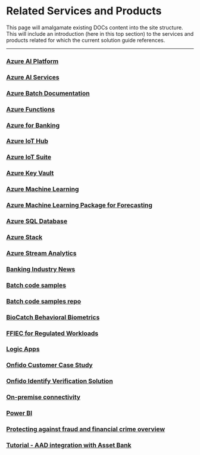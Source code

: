 # Related Services and Products

This page will amalgamate existing DOCs content into the site structure.  This will include an introduction (here in this top section) to the services and products related for which the current solution guide references.

___

### [Azure AI Platform](https://azure.microsoft.com/en-us/overview/ai-platform/#platform)

### [Azure AI Services](https://azure.microsoft.com/en-us/overview/ai-platform/#services)

### [Azure Batch Documentation](https://docs.microsoft.com/en-us/azure/batch/?toc=%2Fen-us%2Fazure%2Findustry%2Ftoc.json&bc=%2Fen-us%2Fazure%2Findustry%2Fbreadcrumb%2Ftoc.json)

### [Azure Functions](https://azure.microsoft.com/en-us/services/functions/)

### [Azure for Banking](https://azure.microsoft.com/en-us/industries/financial/banking/?WT.mc_id=mobilefraudai-usecaseguide-hbush)

### [Azure IoT Hub](https://azure.microsoft.com/en-us/services/iot-hub/)

### [Azure IoT Suite](https://azure.microsoft.com/en-us/features/iot-accelerators/)

### [Azure Key Vault](https://azure.microsoft.com/en-us/services/key-vault/)

### [Azure Machine Learning](https://azure.microsoft.com/en-us/overview/machine-learning/)

### [Azure Machine Learning Package for Forecasting](https://docs.microsoft.com/en-us/python/api/overview/azure/forecasting/?view=azure-forecasting-py)

### [Azure SQL Database](https://azure.microsoft.com/en-us/services/sql-database/?WT.mc_id=BankingFraudUseCase-DOCS-hbush)

### [Azure Stack](https://azure.microsoft.com/en-us/overview/azure-stack/?WT.mc_id=BankingFraudUseCase-DOCS-hbush)

### [Azure Stream Analytics](https://azure.microsoft.com/en-us/services/stream-analytics/)

### [Banking Industry News](https://azure.microsoft.com/en-us/blog/author/hbush/?WT.mc_id=mobilefraudai-usecaseguide-hbush)

### [Batch code samples](https://azure.microsoft.com/en-us/resources/samples/?sort=0)

### [Batch code samples repo](https://github.com/Azure-Samples/azure-batch-samples)

### [BioCatch Behavioral Biometrics](https://appsource.microsoft.com/en-us/product/web-apps/biocatch.biocatch_behavioral_biometrics?WT.mc_id=BankingFraudUseCase-DOCS-hbush)

### [FFIEC for Regulated Workloads](https://docs.microsoft.com/en-us/azure/security/blueprints/ffiec-paaswa-overview?toc=%2Fen-us%2Fazure%2Findustry%2Ftoc.json&bc=%2Fen-us%2Fazure%2Findustry%2Fbreadcrumb%2Ftoc.json)

### [Logic Apps](https://azure.microsoft.com/en-us/services/logic-apps/)

### [Onfido Customer Case Study](https://hub.onfido.com/case-studies/case-study-pockit)

### [Onfido Identify Verification Solution](https://azuremarketplace.microsoft.com/en-us/marketplace/apps/onfido-5084500.onfidoidentifycheckingsolution?tab=Overview?WT.mc_id=BankingFraudUseCase-DOCS-hbush)

### [On-premise connectivity](https://docs.microsoft.com/en-us/azure/networking/networking-overview?toc=%2Fen-us%2Fazure%2Findustry%2Ftoc.json&bc=%2Fen-us%2Fazure%2Findustry%2Fbreadcrumb%2Ftoc.json#connectivity)

### [Power BI](https://azure.microsoft.com/en-us/services/power-bi-embedded/)

### [Protecting against fraud and financial crime overview](https://azure.microsoft.com/en-us/industries/financial/banking/usecases/?WT.mc_id=mobilefraudai-usecaseguide-hbush)

### [Tutorial - AAD integration with Asset Bank](https://docs.microsoft.com/en-us/azure/active-directory/saas-apps/assetbank-tutorial?toc=%2Fen-us%2Fazure%2Findustry%2Ftoc.json&bc=%2Fen-us%2Fazure%2Findustry%2Fbreadcrumb%2Ftoc.json)

